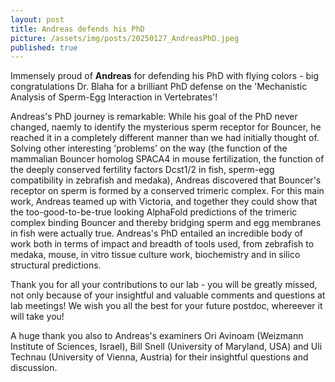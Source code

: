 ```yaml
---
layout: post
title: Andreas defends his PhD
picture: /assets/img/posts/20250127_AndreasPhD.jpeg
published: true
---
```

Immensely proud of **Andreas** for defending his PhD with flying colors - big congratulations Dr. Blaha for a brilliant PhD defense on the 'Mechanistic Analysis of Sperm-Egg Interaction in Vertebrates'! 

Andreas's PhD journey is remarkable: While his goal of the PhD never changed, naemly to identify the mysterious sperm receptor for Bouncer, he reached it in a completely different manner than we had initially thought of. 
Solving other interesting 'problems' on the way (the function of the mammalian Bouncer homolog SPACA4 in mouse fertilization, the function of the deeply conserved fertility factors Dcst1/2 in fish, sperm-egg compatibility in zebrafish and medaka), Andreas discovered that Bouncer's receptor on sperm is formed by a conserved trimeric complex.
For this main work, Andreas teamed up with Victoria, and together they could show that the too-good-to-be-true looking AlphaFold predictions of the trimeric complex binding Bouncer and thereby bridging sperm and egg membranes in fish were actually true. 
Andreas's PhD entailed an incredible body of work both in terms of impact and breadth of tools used, from zebrafish to medaka, mouse, in vitro tissue culture work, biochemistry and in silico structural predictions.

Thank you for all your contributions to our lab - you will be greatly missed, not only because of your insightful and valuable comments and questions at lab meetings! 
We wish you all the best for your future postdoc, whereever it will take you!

A huge thank you also to Andreas's examiners Ori Avinoam (Weizmann Institute of Sciences, Israel), Bill Snell (University of Maryland, USA) and Uli Technau (University of Vienna, Austria) for their insightful questions and discussion. 
